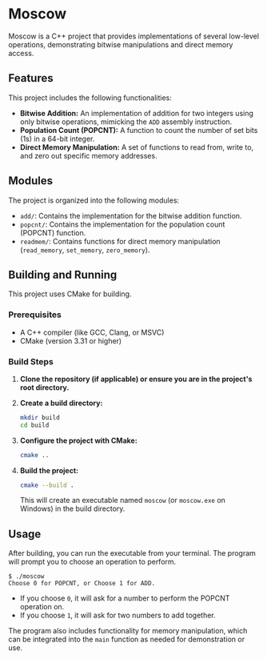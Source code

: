 
# Moscow

Moscow is a C++ project that provides implementations of several low-level operations, demonstrating bitwise manipulations and direct memory access.

## Features

This project includes the following functionalities:

*   **Bitwise Addition:** An implementation of addition for two integers using only bitwise operations, mimicking the `ADD` assembly instruction.
*   **Population Count (POPCNT):** A function to count the number of set bits (1s) in a 64-bit integer.
*   **Direct Memory Manipulation:** A set of functions to read from, write to, and zero out specific memory addresses.

## Modules

The project is organized into the following modules:

*   `add/`: Contains the implementation for the bitwise addition function.
*   `popcnt/`: Contains the implementation for the population count (POPCNT) function.
*   `readmem/`: Contains functions for direct memory manipulation (`read_memory`, `set_memory`, `zero_memory`).

## Building and Running

This project uses CMake for building.

### Prerequisites

*   A C++ compiler (like GCC, Clang, or MSVC)
*   CMake (version 3.31 or higher)

### Build Steps

1.  **Clone the repository (if applicable) or ensure you are in the project's root directory.**

2.  **Create a build directory:**
    ```bash
    mkdir build
    cd build
    ```

3.  **Configure the project with CMake:**
    ```bash
    cmake ..
    ```

4.  **Build the project:**
    ```bash
    cmake --build .
    ```

    This will create an executable named `moscow` (or `moscow.exe` on Windows) in the build directory.

## Usage

After building, you can run the executable from your terminal. The program will prompt you to choose an operation to perform.

```
$ ./moscow
Choose 0 for POPCNT, or Choose 1 for ADD.
```

*   If you choose `0`, it will ask for a number to perform the POPCNT operation on.
*   If you choose `1`, it will ask for two numbers to add together.

The program also includes functionality for memory manipulation, which can be integrated into the `main` function as needed for demonstration or use.
